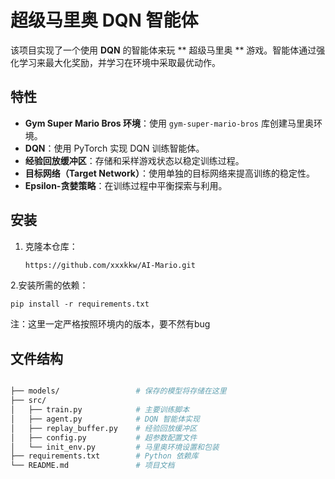 # 超级马里奥 DQN 智能体

该项目实现了一个使用 **DQN** 的智能体来玩 ** 超级马里奥 ** 游戏。智能体通过强化学习来最大化奖励，并学习在环境中采取最优动作。

## 特性
- **Gym Super Mario Bros 环境**：使用 `gym-super-mario-bros` 库创建马里奥环境。
- **DQN**：使用 PyTorch 实现 DQN 训练智能体。
- **经验回放缓冲区**：存储和采样游戏状态以稳定训练过程。
- **目标网络（Target Network）**：使用单独的目标网络来提高训练的稳定性。
- **Epsilon-贪婪策略**：在训练过程中平衡探索与利用。

## 安装

1. 克隆本仓库：
   ```bash
   https://github.com/xxxkkw/AI-Mario.git
   ```

2.安装所需的依赖：
  ```
  pip install -r requirements.txt
  ```
注：这里一定严格按照环境内的版本，要不然有bug

## 文件结构
```bash

├── models/                 # 保存的模型将存储在这里
├── src/
│   ├── train.py            # 主要训练脚本
│   ├── agent.py            # DQN 智能体实现
│   ├── replay_buffer.py    # 经验回放缓冲区
│   ├── config.py           # 超参数配置文件
│   └── init_env.py         # 马里奥环境设置和包装
├── requirements.txt        # Python 依赖库
└── README.md               # 项目文档
```



